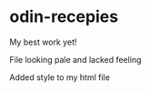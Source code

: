 # odin-recepies

My best work yet!

File looking pale and lacked feeling

Added style to my html file